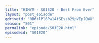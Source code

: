 ```yaml
---
title: "HIMYM - S01E20 - Best Prom Ever"
layout: "post_episode"
gdriveid: "0B6tlPl6Pw14fSEszb29pVEpJQW8"
season: "S01"
permalink: "episode/S01E20.html"
episodeid: "S01E20"
---
```

